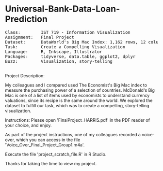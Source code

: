# Universal-Bank-Data-Loan-Prediction
<pre>
Class:        IST 719 - Information Visualization
Assignment:   Final Project
Dataset:      DataWorld's Big Mac Index: 1,162 rows, 12 columns
Task:         Create a Compelling Visualization
Language:     R, Inkscape, Illustrator
Packages:     tidyverse, data.table, ggplot2, dplyr
Buzz:         Visualization, story-telling
</pre>
\
Project Description:

My colleagues and I compared used The Economist's Big Mac index to measure the purchasing power of a selection of countries.  McDonald's Big Mac is one of a list of items used by economists to understand currency valuations, since its recipe is the same around the world.  We explored the dataset to fulfill our task, which was to create a compelling, story-telling visualization.

Instructions:
Please open 'FinalProject_HARRIS.pdf' in the PDF reader of your choice, and enjoy.

As part of the project instructions, one of my colleagues recorded a voice-over, which you can access in the file 'Voice_Over_Final_Project_Group1.m4a'.

Execute the file 'project_scratch_file.R' in R Studio.

Thanks for taking the time to view my project.

